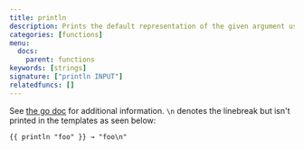 ```yaml
---
title: println
description: Prints the default representation of the given argument using the standard `fmt.Print` function and enforces a linebreak.
categories: [functions]
menu:
  docs:
    parent: functions
keywords: [strings]
signature: ["println INPUT"]
relatedfuncs: []
---
```


See [the go doc](https://golang.org/pkg/fmt/) for additional information. `\n` denotes the linebreak but isn't printed in the templates as seen below:

```go-html-template
{{ println "foo" }} → "foo\n"
```
